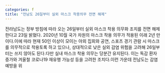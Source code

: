 ```yaml
---
categories: f
title: "전남도 26일부터 실외 마스크 착용의무 전면 해제"
---
```

전라남도는 정부 방침에 따라 오는 26일부터 실외 마스크 착용 의무화 조치를 전면 해제한다고 23일 밝혔다. 2020년 10월 국가 차원의 마스크 착용 의무가 적용된 이래 2년 만이다.이에 따라 현재 50인 이상이 모이는 야외 집회와 공연, 스포츠 경기 관람 시 마스크를 의무적으로 착용토록 하고 있으나, 상대적으로 낮은 실외 감염 위험을 고려해 26일부터는 쓰지 않아도 된다.다만 실내 마스크 착용 의무는 당분간 유지된다. 이는 독감 환자 증가와 겨울철 코로나19 재유행 가능성 등을 고려한 조치다.이런 가운데 전남도는 감염 예방을 위